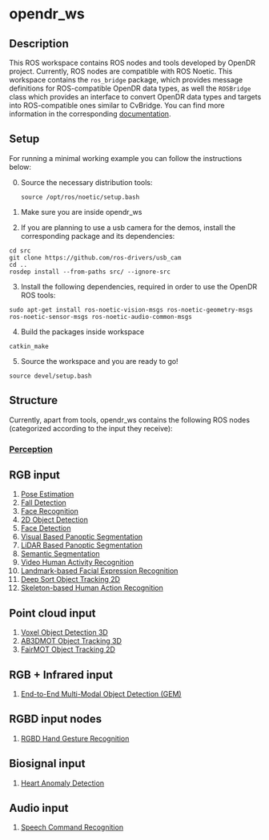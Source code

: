 # opendr_ws

## Description
This ROS workspace contains ROS nodes and tools developed by OpenDR project. Currently, ROS nodes are compatible with ROS Noetic.
This workspace contains the `ros_bridge` package, which provides message definitions for ROS-compatible OpenDR data types,
as well the `ROSBridge` class which provides an interface to convert OpenDR data types and targets into ROS-compatible
ones similar to CvBridge. You can find more information in the corresponding [documentation](../../docs/reference/rosbridge.md).


## Setup
For running a minimal working example you can follow the instructions below:

0. Source the necessary distribution tools:

   ```source /opt/ros/noetic/setup.bash```

1. Make sure you are inside opendr_ws
2. If you are planning to use a usb camera for the demos, install the corresponding package and its dependencies:

```shell
cd src
git clone https://github.com/ros-drivers/usb_cam
cd ..
rosdep install --from-paths src/ --ignore-src
```
3. Install the following dependencies, required in order to use the OpenDR ROS tools:
```shell
sudo apt-get install ros-noetic-vision-msgs ros-noetic-geometry-msgs ros-noetic-sensor-msgs ros-noetic-audio-common-msgs
```
4. Build the packages inside workspace
```shell
catkin_make
```
5. Source the workspace and you are ready to go!
```shell
source devel/setup.bash
```
## Structure

Currently, apart from tools, opendr_ws contains the following ROS nodes (categorized according to the input they receive):

### [Perception](src/perception/README.md)
## RGB input
1. [Pose Estimation](src/perception/README.md#pose-estimation-ros-node)
2. [Fall Detection](src/perception/README.md#fall-detection-ros-node)
3. [Face Recognition](src/perception/README.md#face-recognition-ros-node)
4. [2D Object Detection](src/perception/README.md#2d-object-detection-ros-nodes)
5. [Face Detection](src/perception/README.md#face-detection-ros-node)
6. [Visual Based Panoptic Segmentation](src/perception/README.md#visual-based-panoptic-segmentation-ros-node)
7. [LiDAR Based Panoptic Segmentation](src/perception/README.md#lidar-based-panoptic-segmentation-ros-node)
8. [Semantic Segmentation](src/perception/README.md#semantic-segmentation-ros-node)
9. [Video Human Activity Recognition](src/perception/README.md#human-action-recognition-ros-node)
10. [Landmark-based Facial Expression Recognition](src/perception/README.md#landmark-based-facial-expression-recognition-ros-node)
11. [Deep Sort Object Tracking 2D](src/perception/README.md#deep-sort-object-tracking-2d-ros-node)
12. [Skeleton-based Human Action Recognition](src/perception/README.md#skeleton-based-human-action-recognition-ros-node)
## Point cloud input
1. [Voxel Object Detection 3D](src/perception/README.md#voxel-object-detection-3d-ros-node)
2. [AB3DMOT Object Tracking 3D](src/perception/README.md#ab3dmot-object-tracking-3d-ros-node)
3. [FairMOT Object Tracking 2D](src/perception/README.md#fairmot-object-tracking-2d-ros-node)
## RGB + Infrared input
1. [End-to-End Multi-Modal Object Detection (GEM)](src/perception/README.md#gem-ros-node)
## RGBD input nodes
1. [RGBD Hand Gesture Recognition](src/perception/README.md#rgbd-hand-gesture-recognition-ros-node)
## Biosignal input
1. [Heart Anomaly Detection](src/perception/README.md#heart-anomaly-detection-ros-node)
## Audio input
1. [Speech Command Recognition](src/perception/README.md#speech-command-recognition-ros-node)
